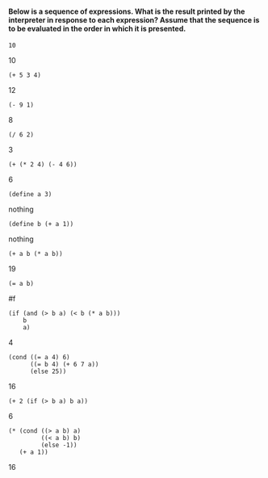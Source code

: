 #### Below is a sequence of expressions. What is the result printed by the interpreter in response to each expression? Assume that the sequence is to be evaluated in the order in which it is presented.

    10
 10

    (+ 5 3 4)
 12

    (- 9 1)
 8

    (/ 6 2)
 3

    (+ (* 2 4) (- 4 6))
 6

    (define a 3)
 nothing

    (define b (+ a 1))
 nothing

    (+ a b (* a b))
19

    (= a b)
\#f

    (if (and (> b a) (< b (* a b)))
        b
        a)
4

    (cond ((= a 4) 6)
          ((= b 4) (+ 6 7 a))
          (else 25))
16

    (+ 2 (if (> b a) b a))
6

    (* (cond ((> a b) a)
             ((< a b) b)
             (else -1))
       (+ a 1))
16

